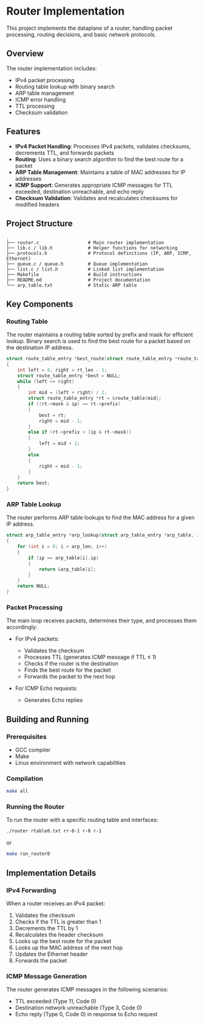 # Router Implementation

This project implements the dataplane of a router, handling packet processing, routing decisions, and basic network protocols.

## Overview

The router implementation includes:
- IPv4 packet processing
- Routing table lookup with binary search
- ARP table management
- ICMP error handling
- TTL processing
- Checksum validation

## Features

- **IPv4 Packet Handling**: Processes IPv4 packets, validates checksums, decrements TTL, and forwards packets
- **Routing**: Uses a binary search algorithm to find the best route for a packet
- **ARP Table Management**: Maintains a table of MAC addresses for IP addresses
- **ICMP Support**: Generates appropriate ICMP messages for TTL exceeded, destination unreachable, and echo reply
- **Checksum Validation**: Validates and recalculates checksums for modified headers

## Project Structure

```
.
├── router.c                  # Main router implementation
├── lib.c / lib.h             # Helper functions for networking
├── protocols.h               # Protocol definitions (IP, ARP, ICMP, Ethernet)
├── queue.c / queue.h         # Queue implementation
├── list.c / list.h           # Linked list implementation
├── Makefile                  # Build instructions
├── README.md                 # Project documentation
└── arp_table.txt             # Static ARP table
```

## Key Components

### Routing Table

The router maintains a routing table sorted by prefix and mask for efficient lookup. Binary search is used to find the best route for a packet based on the destination IP address.

```c
struct route_table_entry *best_route(struct route_table_entry *route_table, int rt_len, uint32_t ip)
{
    int left = 0, right = rt_len - 1;
    struct route_table_entry *best = NULL;
    while (left <= right)
    {
        int mid = (left + right) / 2;
        struct route_table_entry *rt = &route_table[mid];
        if ((rt->mask & ip) == rt->prefix)
        {
            best = rt;
            right = mid - 1;
        }
        else if (rt->prefix > (ip & rt->mask))
        {
            left = mid + 1;
        }
        else
        {
            right = mid - 1;
        }
    }
    return best;
}
```

### ARP Table Lookup

The router performs ARP table lookups to find the MAC address for a given IP address.

```c
struct arp_table_entry *arp_lookup(struct arp_table_entry *arp_table, int arp_len, uint32_t ip)
{
    for (int i = 0; i < arp_len; i++)
    {
        if (ip == arp_table[i].ip)
        {
            return &arp_table[i];
        }
    }
    return NULL;
}
```

### Packet Processing

The main loop receives packets, determines their type, and processes them accordingly:

- For IPv4 packets:
  - Validates the checksum
  - Processes TTL (generates ICMP message if TTL ≤ 1)
  - Checks if the router is the destination
  - Finds the best route for the packet
  - Forwards the packet to the next hop

- For ICMP Echo requests:
  - Generates Echo replies

## Building and Running

### Prerequisites

- GCC compiler
- Make
- Linux environment with network capabilities

### Compilation

```bash
make all
```

### Running the Router

To run the router with a specific routing table and interfaces:

```bash
./router rtable0.txt rr-0-1 r-0 r-1
```

or

```bash
make run_router0
```

## Implementation Details

### IPv4 Forwarding

When a router receives an IPv4 packet:
1. Validates the checksum
2. Checks if the TTL is greater than 1
3. Decrements the TTL by 1
4. Recalculates the header checksum
5. Looks up the best route for the packet
6. Looks up the MAC address of the next hop
7. Updates the Ethernet header
8. Forwards the packet

### ICMP Message Generation

The router generates ICMP messages in the following scenarios:
- TTL exceeded (Type 11, Code 0)
- Destination network unreachable (Type 3, Code 0)
- Echo reply (Type 0, Code 0) in response to Echo request
